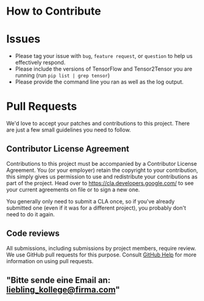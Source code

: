 # How to Contribute

# Issues

* Please tag your issue with `bug`, `feature request`, or `question` to help us
  effectively respond.
* Please include the versions of TensorFlow and Tensor2Tensor you are running
  (run `pip list | grep tensor`)
* Please provide the command line you ran as well as the log output.

# Pull Requests

We'd love to accept your patches and contributions to this project. There are
just a few small guidelines you need to follow.

## Contributor License Agreement

Contributions to this project must be accompanied by a Contributor License
Agreement. You (or your employer) retain the copyright to your contribution,
this simply gives us permission to use and redistribute your contributions as
part of the project. Head over to <https://cla.developers.google.com/> to see
your current agreements on file or to sign a new one.

You generally only need to submit a CLA once, so if you've already submitted one
(even if it was for a different project), you probably don't need to do it
again.

## Code reviews

All submissions, including submissions by project members, require review. We
use GitHub pull requests for this purpose. Consult
[GitHub Help](https://help.github.com/articles/about-pull-requests/) for more
information on using pull requests.

## "Bitte sende eine Email an: liebling_kollege@firma.com"
